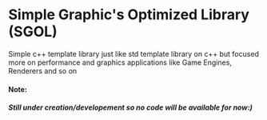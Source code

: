 # Simple Graphic's Optimized Library (SGOL)

Simple c++ template library just like std template library on c++ but focused more on performance and graphics applications like Game Engines, Renderers and so on

#### Note:
##### Still under creation/developement so no code will be available for now:)
